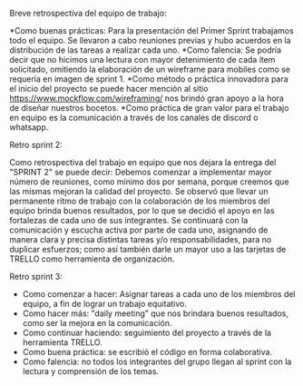 Breve retrospectiva del equipo de trabajo:


*Como buenas prácticas: Para la presentación del Primer Sprint trabajamos todo el equipo.
Se llevaron a cabo reuniones previas y hubo acuerdos en la distribución de las tareas a
realizar cada uno. 
*Como falencia: Se podría decir que no hicimos una lectura con mayor detenimiento de
cada ítem solicitado, omitiendo la elaboración de un wireframe para mobiles como se
requería en imagen de sprint 1. 
*Como método o práctica innovadora para el inicio del proyecto se puede hacer mención al
sitio https://www.mockflow.com/wireframing/ nos brindó gran apoyo a la hora de diseñar
nuestros bocetos. 
*Como práctica de gran valor para el trabajo en equipo es la comunicación a través de los
canales de discord o whatsapp.

Retro sprint 2:

Como retrospectiva del trabajo en equipo que nos dejara la entrega del "SPRINT 2" se puede decir:
Debemos comenzar a implementar mayor número de reuniones, como mínimo dos por semana, porque creemos que las mismas mejoran la calidad del proyecto. 
Se observó que llevar un permanente ritmo de trabajo con la colaboración de los miembros del equipo brinda buenos resultados, por lo que se decidió el apoyo en las fortalezas
de cada uno de sus integrantes.
Se continuará con la comunicación y escucha activa por parte de cada uno, asignando de manera clara y precisa distintas tareas y/o responsabilidades, para no duplicar esfuerzos;
como así también darle un mayor uso a las tarjetas de TRELLO como herramienta de organización.

Retro sprint 3:

* Como comenzar a hacer: Asignar tareas a cada uno de los miembros del equipo, a fin de lograr un trabajo equitativo.
* Como hacer más: "daily meeting" que nos brindara buenos resultados, como ser la mejora en la comunicación.
* Como continuar haciendo: seguimiento del proyecto a través de la herramienta TRELLO.
* Como buena práctica: se escribió el código en forma colaborativa.
* Como falencia: no todos los integrantes del grupo llegan al sprint con la lectura y comprensión de los temas.
